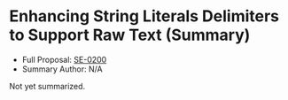 # Enhancing String Literals Delimiters to Support Raw Text (Summary)

* Full Proposal: [SE-0200](https://github.com/apple/swift-evolution/blob/main/proposals/0200-raw-string-escaping.md)
* Summary Author: N/A

Not yet summarized.
